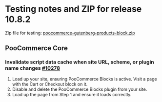 # Testing notes and ZIP for release 10.8.2

Zip file for testing: [poocommerce-gutenberg-products-block.zip](https://github.com/poocommerce/poocommerce-blocks/files/12301273/poocommerce-gutenberg-products-block.zip)

## PooCommerce Core

### Invalidate script data cache when site URL, scheme, or plugin name changes [#10278](https://github.com/poocommerce/poocommerce-blocks/pull/10278)

1. Load up your site, ensuring PooCommerce Blocks is active. Visit a page with the Cart or Checkout block on it.
2. Disable and delete the PooCommerce Blocks plugin from your site.
3. Load up the page from Step 1 and ensure it loads correctly.
